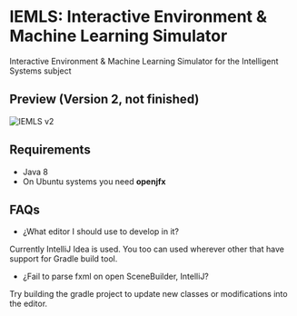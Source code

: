 # IEMLS: Interactive Environment & Machine Learning Simulator
Interactive Environment & Machine Learning Simulator for the Intelligent Systems subject

## Preview (Version 2, not finished)

![IEMLS v2](http://i.imgur.com/pXctCYk.png "IEMLS v2")

## Requirements

- Java 8
- On Ubuntu systems you need **openjfx**


## FAQs

- ¿What editor I should use to develop in it?

Currently IntelliJ Idea is used. You too can used wherever other that
have support for Gradle build tool.

- ¿Fail to parse fxml on open SceneBuilder, IntelliJ?

Try building the gradle project to update new classes or modifications
into the editor.
